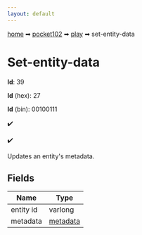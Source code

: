 ```yaml
---
layout: default
---
```


[home](/) ➡ [pocket102](/protocol/pocket102) ➡ [play](/protocol/pocket102/play) ➡ set-entity-data

# Set-entity-data

**Id**: 39

**Id** (hex): 27

**Id** (bin): 00100111

✔️

✔️

Updates an entity's metadata.

## Fields

Name | Type
---|---
entity id | varlong
metadata | [metadata](/protocol/pocket102/metadata)

